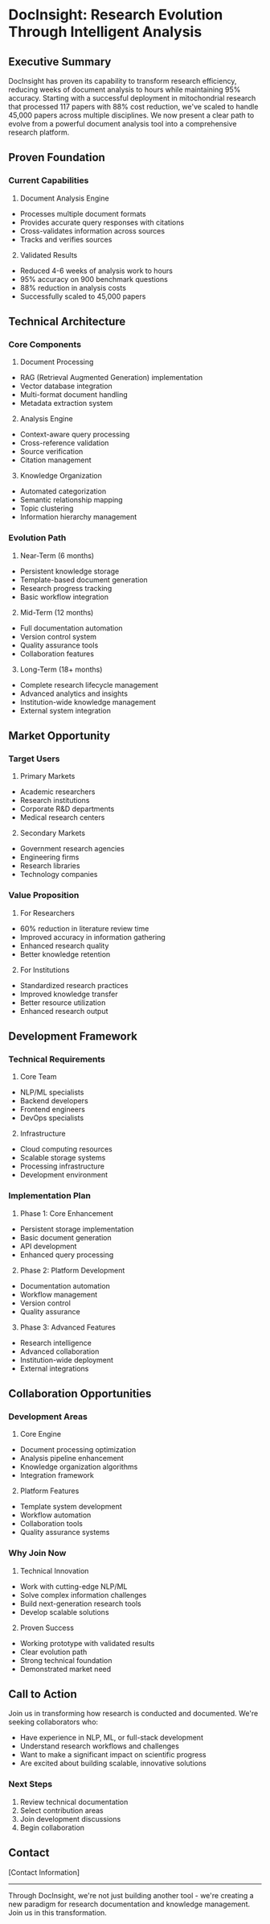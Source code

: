# DocInsight: Research Evolution Through Intelligent Analysis

## Executive Summary
DocInsight has proven its capability to transform research efficiency, reducing weeks of document analysis to hours while maintaining 95% accuracy. Starting with a successful deployment in mitochondrial research that processed 117 papers with 88% cost reduction, we've scaled to handle 45,000 papers across multiple disciplines. We now present a clear path to evolve from a powerful document analysis tool into a comprehensive research platform.

## Proven Foundation

### Current Capabilities
1. Document Analysis Engine
- Processes multiple document formats
- Provides accurate query responses with citations
- Cross-validates information across sources
- Tracks and verifies sources

2. Validated Results
- Reduced 4-6 weeks of analysis work to hours
- 95% accuracy on 900 benchmark questions
- 88% reduction in analysis costs
- Successfully scaled to 45,000 papers

## Technical Architecture

### Core Components
1. Document Processing
- RAG (Retrieval Augmented Generation) implementation
- Vector database integration
- Multi-format document handling
- Metadata extraction system

2. Analysis Engine
- Context-aware query processing
- Cross-reference validation
- Source verification
- Citation management

3. Knowledge Organization
- Automated categorization
- Semantic relationship mapping
- Topic clustering
- Information hierarchy management

### Evolution Path
1. Near-Term (6 months)
- Persistent knowledge storage
- Template-based document generation
- Research progress tracking
- Basic workflow integration

2. Mid-Term (12 months)
- Full documentation automation
- Version control system
- Quality assurance tools
- Collaboration features

3. Long-Term (18+ months)
- Complete research lifecycle management
- Advanced analytics and insights
- Institution-wide knowledge management
- External system integration

## Market Opportunity

### Target Users
1. Primary Markets
- Academic researchers
- Research institutions
- Corporate R&D departments
- Medical research centers

2. Secondary Markets
- Government research agencies
- Engineering firms
- Research libraries
- Technology companies

### Value Proposition
1. For Researchers
- 60% reduction in literature review time
- Improved accuracy in information gathering
- Enhanced research quality
- Better knowledge retention

2. For Institutions
- Standardized research practices
- Improved knowledge transfer
- Better resource utilization
- Enhanced research output

## Development Framework

### Technical Requirements
1. Core Team
- NLP/ML specialists
- Backend developers
- Frontend engineers
- DevOps specialists

2. Infrastructure
- Cloud computing resources
- Scalable storage systems
- Processing infrastructure
- Development environment

### Implementation Plan
1. Phase 1: Core Enhancement
- Persistent storage implementation
- Basic document generation
- API development
- Enhanced query processing

2. Phase 2: Platform Development
- Documentation automation
- Workflow management
- Version control
- Quality assurance

3. Phase 3: Advanced Features
- Research intelligence
- Advanced collaboration
- Institution-wide deployment
- External integrations

## Collaboration Opportunities

### Development Areas
1. Core Engine
- Document processing optimization
- Analysis pipeline enhancement
- Knowledge organization algorithms
- Integration framework

2. Platform Features
- Template system development
- Workflow automation
- Collaboration tools
- Quality assurance systems

### Why Join Now
1. Technical Innovation
- Work with cutting-edge NLP/ML
- Solve complex information challenges
- Build next-generation research tools
- Develop scalable solutions

2. Proven Success
- Working prototype with validated results
- Clear evolution path
- Strong technical foundation
- Demonstrated market need

## Call to Action
Join us in transforming how research is conducted and documented. We're seeking collaborators who:
- Have experience in NLP, ML, or full-stack development
- Understand research workflows and challenges
- Want to make a significant impact on scientific progress
- Are excited about building scalable, innovative solutions

### Next Steps
1. Review technical documentation
2. Select contribution areas
3. Join development discussions
4. Begin collaboration

## Contact
[Contact Information]

---

Through DocInsight, we're not just building another tool - we're creating a new paradigm for research documentation and knowledge management. Join us in this transformation.
